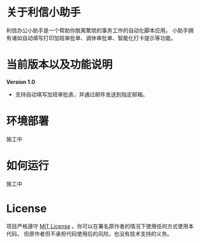 # 关于利信小助手

利信办公小助手是一个帮助你脱离繁琐的事务工作的自动化脚本应用。
小助手拥有诸如自动填写打印加班审批单、调休审批单、智能化打卡提示等功能。

# 当前版本以及功能说明

**Version 1.0**  

- 支持自动填写加班审批表，并通过邮件发送到指定邮箱。





# 环境部署

施工中


# 如何运行

施工中

# License


项目严格遵守 [MIT License](https://choosealicense.com/licenses/mit/) 。你可以在署名原作者的情况下使用任何方式使用本代码，
但原作者但不承担代码使用后的风险，也没有技术支持的义务。
